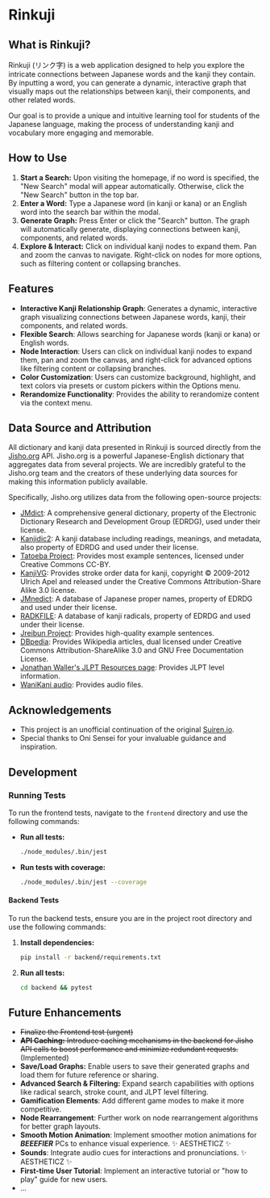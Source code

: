 # Rinkuji

## What is Rinkuji?

Rinkuji (リンク字) is a web application designed to help you explore the intricate connections between Japanese words and the kanji they contain. By inputting a word, you can generate a dynamic, interactive graph that visually maps out the relationships between kanji, their components, and other related words.

Our goal is to provide a unique and intuitive learning tool for students of the Japanese language, making the process of understanding kanji and vocabulary more engaging and memorable.

## How to Use

1.  **Start a Search:** Upon visiting the homepage, if no word is specified, the "New Search" modal will appear automatically. Otherwise, click the "New Search" button in the top bar.
2.  **Enter a Word:** Type a Japanese word (in kanji or kana) or an English word into the search bar within the modal.
3.  **Generate Graph:** Press Enter or click the "Search" button. The graph will automatically generate, displaying connections between kanji, components, and related words.
4.  **Explore & Interact:** Click on individual kanji nodes to expand them. Pan and zoom the canvas to navigate. Right-click on nodes for more options, such as filtering content or collapsing branches.

## Features

*   **Interactive Kanji Relationship Graph**: Generates a dynamic, interactive graph visualizing connections between Japanese words, kanji, their components, and related words.
*   **Flexible Search**: Allows searching for Japanese words (kanji or kana) or English words.
*   **Node Interaction**: Users can click on individual kanji nodes to expand them, pan and zoom the canvas, and right-click for advanced options like filtering content or collapsing branches.
*   **Color Customization**: Users can customize background, highlight, and text colors via presets or custom pickers within the Options menu.
*   **Rerandomize Functionality**: Provides the ability to rerandomize content via the context menu.

## Data Source and Attribution

All dictionary and kanji data presented in Rinkuji is sourced directly from the [Jisho.org](https://jisho.org/) API. Jisho.org is a powerful Japanese-English dictionary that aggregates data from several projects. We are incredibly grateful to the Jisho.org team and the creators of these underlying data sources for making this information publicly available.

Specifically, Jisho.org utilizes data from the following open-source projects:
*   [JMdict](http://www.edrdg.org/jmdict/j_jmdict.html): A comprehensive general dictionary, property of the Electronic Dictionary Research and Development Group (EDRDG), used under their license.
*   [Kanjidic2](http://www.edrdg.org/wiki/index.php/KANJIDIC_Project): A kanji database including readings, meanings, and metadata, also property of EDRDG and used under their license.
*   [Tatoeba Project](https://tatoeba.org/): Provides most example sentences, licensed under Creative Commons CC-BY.
*   [KanjiVG](https://kanjivg.tagaini.net/): Provides stroke order data for kanji, copyright © 2009-2012 Ulrich Apel and released under the Creative Commons Attribution-Share Alike 3.0 license.
*   [JMnedict](https://www.edrdg.org/jmdict/j_jmdict.html): A database of Japanese proper names, property of EDRDG and used under their license.
*   [RADKFILE](https://www.edrdg.org/wiki/index.php/RADKFILE_Project): A database of kanji radicals, property of EDRDG and used under their license.
*   [Jreibun Project](https://jreibun.com/): Provides high-quality example sentences.
*   [DBpedia](https://dbpedia.org/): Provides Wikipedia articles, dual licensed under Creative Commons Attribution-ShareAlike 3.0 and GNU Free Documentation License.
*   [Jonathan Waller's JLPT Resources page](https://www.jlpt.jp/e/): Provides JLPT level information.
*   [WaniKani audio](https://www.wanikani.com/): Provides audio files.

## Acknowledgements

* This project is an unofficial continuation of the original [Suiren.io](https://www.tofugu.com/japanese-learning-resources-database/suiren-io/). 
* Special thanks to Oni Sensei for your invaluable guidance and inspiration.

## Development

### Running Tests

To run the frontend tests, navigate to the `frontend` directory and use the following commands:

*   **Run all tests:**
    ```bash
    ./node_modules/.bin/jest
    ```
*   **Run tests with coverage:**
    ```bash
    ./node_modules/.bin/jest --coverage
    ```

#### Backend Tests

To run the backend tests, ensure you are in the project root directory and use the following commands:

1.  **Install dependencies:**
    ```bash
    pip install -r backend/requirements.txt
    ```
2.  **Run all tests:**
    ```bash
    cd backend && pytest
    ```

## Future Enhancements

*   ~~Finalize the Frontend test (urgent)~~  
*   ~~**API Caching:** Introduce caching mechanisms in the backend for Jisho API calls to boost performance and minimize redundant requests.~~ (Implemented)
*   **Save/Load Graphs:** Enable users to save their generated graphs and load them for future reference or sharing.
*   **Advanced Search & Filtering:** Expand search capabilities with options like radical search, stroke count, and JLPT level filtering.
*   **Gamification Elements**: Add different game modes to make it more competitive.
*   **Node Rearrangement**: Further work on node rearrangement algorithms for better graph layouts.
*   **Smooth Motion Animation**: Implement smoother motion animations for ***BEEEFIER*** PCs to enhance visual experience. ✨ AESTHETICZ ✨
*   **Sounds**: Integrate audio cues for interactions and pronunciations. ✨ AESTHETICZ ✨
*   **First-time User Tutorial**: Implement an interactive tutorial or "how to play" guide for new users.
*   ...
